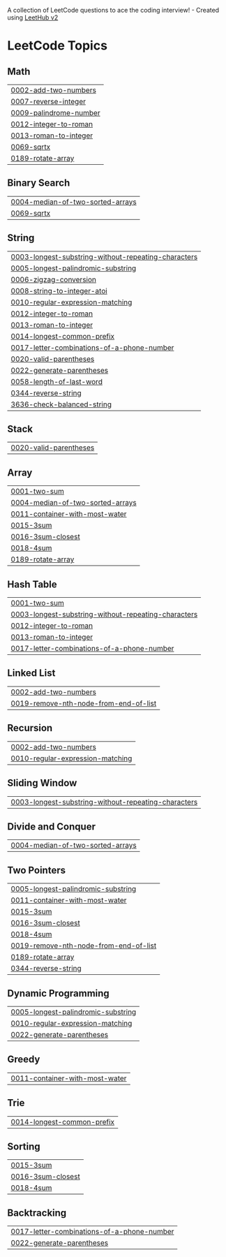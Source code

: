 A collection of LeetCode questions to ace the coding interview! - Created using [LeetHub v2](https://github.com/arunbhardwaj/LeetHub-2.0)
<!---LeetCode Topics Start-->
# LeetCode Topics
## Math
|  |
| ------- |
| [0002-add-two-numbers](https://github.com/manasaavarmaa/Leetcode/tree/master/0002-add-two-numbers) |
| [0007-reverse-integer](https://github.com/manasaavarmaa/Leetcode/tree/master/0007-reverse-integer) |
| [0009-palindrome-number](https://github.com/manasaavarmaa/Leetcode/tree/master/0009-palindrome-number) |
| [0012-integer-to-roman](https://github.com/manasaavarmaa/Leetcode/tree/master/0012-integer-to-roman) |
| [0013-roman-to-integer](https://github.com/manasaavarmaa/Leetcode/tree/master/0013-roman-to-integer) |
| [0069-sqrtx](https://github.com/manasaavarmaa/Leetcode/tree/master/0069-sqrtx) |
| [0189-rotate-array](https://github.com/manasaavarmaa/Leetcode/tree/master/0189-rotate-array) |
## Binary Search
|  |
| ------- |
| [0004-median-of-two-sorted-arrays](https://github.com/manasaavarmaa/Leetcode/tree/master/0004-median-of-two-sorted-arrays) |
| [0069-sqrtx](https://github.com/manasaavarmaa/Leetcode/tree/master/0069-sqrtx) |
## String
|  |
| ------- |
| [0003-longest-substring-without-repeating-characters](https://github.com/manasaavarmaa/Leetcode/tree/master/0003-longest-substring-without-repeating-characters) |
| [0005-longest-palindromic-substring](https://github.com/manasaavarmaa/Leetcode/tree/master/0005-longest-palindromic-substring) |
| [0006-zigzag-conversion](https://github.com/manasaavarmaa/Leetcode/tree/master/0006-zigzag-conversion) |
| [0008-string-to-integer-atoi](https://github.com/manasaavarmaa/Leetcode/tree/master/0008-string-to-integer-atoi) |
| [0010-regular-expression-matching](https://github.com/manasaavarmaa/Leetcode/tree/master/0010-regular-expression-matching) |
| [0012-integer-to-roman](https://github.com/manasaavarmaa/Leetcode/tree/master/0012-integer-to-roman) |
| [0013-roman-to-integer](https://github.com/manasaavarmaa/Leetcode/tree/master/0013-roman-to-integer) |
| [0014-longest-common-prefix](https://github.com/manasaavarmaa/Leetcode/tree/master/0014-longest-common-prefix) |
| [0017-letter-combinations-of-a-phone-number](https://github.com/manasaavarmaa/Leetcode/tree/master/0017-letter-combinations-of-a-phone-number) |
| [0020-valid-parentheses](https://github.com/manasaavarmaa/Leetcode/tree/master/0020-valid-parentheses) |
| [0022-generate-parentheses](https://github.com/manasaavarmaa/Leetcode/tree/master/0022-generate-parentheses) |
| [0058-length-of-last-word](https://github.com/manasaavarmaa/Leetcode/tree/master/0058-length-of-last-word) |
| [0344-reverse-string](https://github.com/manasaavarmaa/Leetcode/tree/master/0344-reverse-string) |
| [3636-check-balanced-string](https://github.com/manasaavarmaa/Leetcode/tree/master/3636-check-balanced-string) |
## Stack
|  |
| ------- |
| [0020-valid-parentheses](https://github.com/manasaavarmaa/Leetcode/tree/master/0020-valid-parentheses) |
## Array
|  |
| ------- |
| [0001-two-sum](https://github.com/manasaavarmaa/Leetcode/tree/master/0001-two-sum) |
| [0004-median-of-two-sorted-arrays](https://github.com/manasaavarmaa/Leetcode/tree/master/0004-median-of-two-sorted-arrays) |
| [0011-container-with-most-water](https://github.com/manasaavarmaa/Leetcode/tree/master/0011-container-with-most-water) |
| [0015-3sum](https://github.com/manasaavarmaa/Leetcode/tree/master/0015-3sum) |
| [0016-3sum-closest](https://github.com/manasaavarmaa/Leetcode/tree/master/0016-3sum-closest) |
| [0018-4sum](https://github.com/manasaavarmaa/Leetcode/tree/master/0018-4sum) |
| [0189-rotate-array](https://github.com/manasaavarmaa/Leetcode/tree/master/0189-rotate-array) |
## Hash Table
|  |
| ------- |
| [0001-two-sum](https://github.com/manasaavarmaa/Leetcode/tree/master/0001-two-sum) |
| [0003-longest-substring-without-repeating-characters](https://github.com/manasaavarmaa/Leetcode/tree/master/0003-longest-substring-without-repeating-characters) |
| [0012-integer-to-roman](https://github.com/manasaavarmaa/Leetcode/tree/master/0012-integer-to-roman) |
| [0013-roman-to-integer](https://github.com/manasaavarmaa/Leetcode/tree/master/0013-roman-to-integer) |
| [0017-letter-combinations-of-a-phone-number](https://github.com/manasaavarmaa/Leetcode/tree/master/0017-letter-combinations-of-a-phone-number) |
## Linked List
|  |
| ------- |
| [0002-add-two-numbers](https://github.com/manasaavarmaa/Leetcode/tree/master/0002-add-two-numbers) |
| [0019-remove-nth-node-from-end-of-list](https://github.com/manasaavarmaa/Leetcode/tree/master/0019-remove-nth-node-from-end-of-list) |
## Recursion
|  |
| ------- |
| [0002-add-two-numbers](https://github.com/manasaavarmaa/Leetcode/tree/master/0002-add-two-numbers) |
| [0010-regular-expression-matching](https://github.com/manasaavarmaa/Leetcode/tree/master/0010-regular-expression-matching) |
## Sliding Window
|  |
| ------- |
| [0003-longest-substring-without-repeating-characters](https://github.com/manasaavarmaa/Leetcode/tree/master/0003-longest-substring-without-repeating-characters) |
## Divide and Conquer
|  |
| ------- |
| [0004-median-of-two-sorted-arrays](https://github.com/manasaavarmaa/Leetcode/tree/master/0004-median-of-two-sorted-arrays) |
## Two Pointers
|  |
| ------- |
| [0005-longest-palindromic-substring](https://github.com/manasaavarmaa/Leetcode/tree/master/0005-longest-palindromic-substring) |
| [0011-container-with-most-water](https://github.com/manasaavarmaa/Leetcode/tree/master/0011-container-with-most-water) |
| [0015-3sum](https://github.com/manasaavarmaa/Leetcode/tree/master/0015-3sum) |
| [0016-3sum-closest](https://github.com/manasaavarmaa/Leetcode/tree/master/0016-3sum-closest) |
| [0018-4sum](https://github.com/manasaavarmaa/Leetcode/tree/master/0018-4sum) |
| [0019-remove-nth-node-from-end-of-list](https://github.com/manasaavarmaa/Leetcode/tree/master/0019-remove-nth-node-from-end-of-list) |
| [0189-rotate-array](https://github.com/manasaavarmaa/Leetcode/tree/master/0189-rotate-array) |
| [0344-reverse-string](https://github.com/manasaavarmaa/Leetcode/tree/master/0344-reverse-string) |
## Dynamic Programming
|  |
| ------- |
| [0005-longest-palindromic-substring](https://github.com/manasaavarmaa/Leetcode/tree/master/0005-longest-palindromic-substring) |
| [0010-regular-expression-matching](https://github.com/manasaavarmaa/Leetcode/tree/master/0010-regular-expression-matching) |
| [0022-generate-parentheses](https://github.com/manasaavarmaa/Leetcode/tree/master/0022-generate-parentheses) |
## Greedy
|  |
| ------- |
| [0011-container-with-most-water](https://github.com/manasaavarmaa/Leetcode/tree/master/0011-container-with-most-water) |
## Trie
|  |
| ------- |
| [0014-longest-common-prefix](https://github.com/manasaavarmaa/Leetcode/tree/master/0014-longest-common-prefix) |
## Sorting
|  |
| ------- |
| [0015-3sum](https://github.com/manasaavarmaa/Leetcode/tree/master/0015-3sum) |
| [0016-3sum-closest](https://github.com/manasaavarmaa/Leetcode/tree/master/0016-3sum-closest) |
| [0018-4sum](https://github.com/manasaavarmaa/Leetcode/tree/master/0018-4sum) |
## Backtracking
|  |
| ------- |
| [0017-letter-combinations-of-a-phone-number](https://github.com/manasaavarmaa/Leetcode/tree/master/0017-letter-combinations-of-a-phone-number) |
| [0022-generate-parentheses](https://github.com/manasaavarmaa/Leetcode/tree/master/0022-generate-parentheses) |
<!---LeetCode Topics End-->